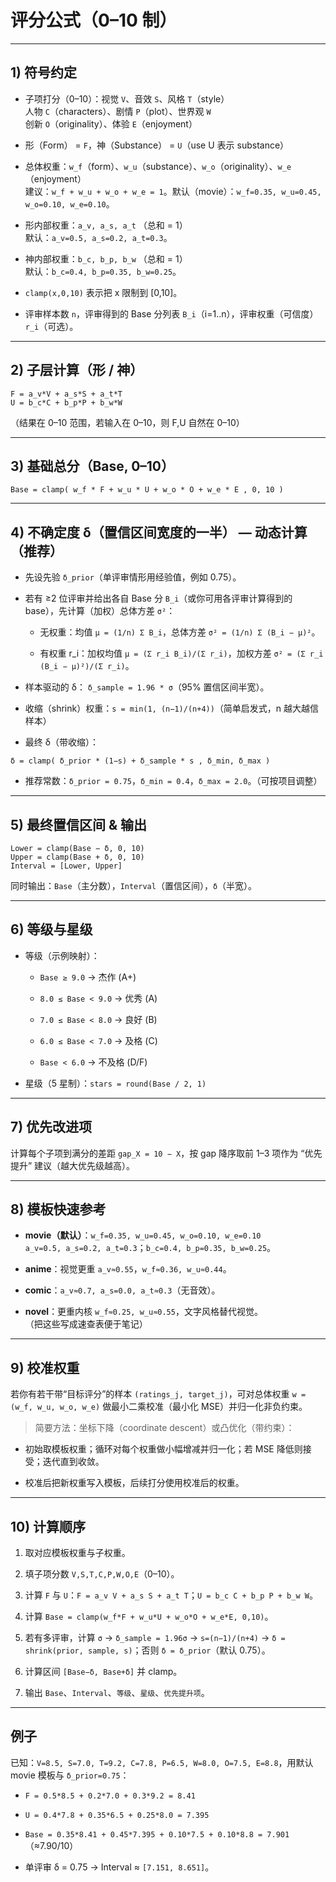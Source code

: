 # 评分公式（0–10 制）

---

## 1) 符号约定

- 子项打分（0–10）：视觉 `V`、音效 `S`、风格 `T`（style）  
    人物 `C`（characters）、剧情 `P`（plot）、世界观 `W`  
    创新 `O`（originality）、体验 `E`（enjoyment）
    
- 形（Form） = `F`，神（Substance） = `U`（use U 表示 substance）
    
- 总体权重：`w_f`（form）、`w_u`（substance）、`w_o`（originality）、`w_e`（enjoyment）  
    建议：`w_f + w_u + w_o + w_e = 1`。默认（movie）：`w_f=0.35, w_u=0.45, w_o=0.10, w_e=0.10`。
    
- 形内部权重：`a_v, a_s, a_t` （总和 = 1）  
    默认：`a_v=0.5, a_s=0.2, a_t=0.3`。
    
- 神内部权重：`b_c, b_p, b_w` （总和 = 1）  
    默认：`b_c=0.4, b_p=0.35, b_w=0.25`。
    
- `clamp(x,0,10)` 表示把 x 限制到 [0,10]。
    
- 评审样本数 `n`，评审得到的 Base 分列表 `B_i`（i=1..n），评审权重（可信度） `r_i`（可选）。
    

---

## 2) 子层计算（形 / 神）

```
F = a_v*V + a_s*S + a_t*T
U = b_c*C + b_p*P + b_w*W
```

（结果在 0–10 范围，若输入在 0–10，则 F,U 自然在 0–10）

---

## 3) 基础总分（Base, 0–10）

```
Base = clamp( w_f * F + w_u * U + w_o * O + w_e * E , 0, 10 )
```

---

## 4) 不确定度 δ（置信区间宽度的一半） — 动态计算（推荐）

- 先设先验 `δ_prior`（单评审情形用经验值，例如 0.75）。
    
- 若有 ≥2 位评审并给出各自 Base 分 `B_i`（或你可用各评审计算得到的 base），先计算（加权）总体方差 `σ²`：
    
    - 无权重：均值 `μ = (1/n) Σ B_i`，总体方差 `σ² = (1/n) Σ (B_i − μ)²`。
        
    - 有权重 r_i：加权均值 `μ = (Σ r_i B_i)/(Σ r_i)`，加权方差 `σ² = (Σ r_i (B_i − μ)²)/(Σ r_i)`。
        
- 样本驱动的 δ： `δ_sample = 1.96 * σ`（95% 置信区间半宽）。
    
- 收缩（shrink）权重：`s = min(1, (n−1)/(n+4))`（简单启发式，n 越大越信样本）
    
- 最终 δ（带收缩）：
    

```
δ = clamp( δ_prior * (1−s) + δ_sample * s , δ_min, δ_max )
```

- 推荐常数：`δ_prior = 0.75`，`δ_min = 0.4`，`δ_max = 2.0`。（可按项目调整）
    

---

## 5) 最终置信区间 & 输出

```
Lower = clamp(Base − δ, 0, 10)
Upper = clamp(Base + δ, 0, 10)
Interval = [Lower, Upper]
```

同时输出：`Base`（主分数），`Interval`（置信区间），`δ`（半宽）。

---

## 6) 等级与星级

- 等级（示例映射）：
    
    - `Base ≥ 9.0` → 杰作 (A+)
        
    - `8.0 ≤ Base < 9.0` → 优秀 (A)
        
    - `7.0 ≤ Base < 8.0` → 良好 (B)
        
    - `6.0 ≤ Base < 7.0` → 及格 (C)
        
    - `Base < 6.0` → 不及格 (D/F)
        
- 星级（5 星制）：`stars = round(Base / 2, 1)`
    

---

## 7) 优先改进项

计算每个子项到满分的差距 `gap_X = 10 − X`，按 gap 降序取前 1–3 项作为 “优先提升” 建议（越大优先级越高）。

---

## 8) 模板快速参考

- **movie（默认）**：`w_f=0.35, w_u=0.45, w_o=0.10, w_e=0.10`  
    `a_v=0.5, a_s=0.2, a_t=0.3`；`b_c=0.4, b_p=0.35, b_w=0.25`。
    
- **anime**：视觉更重 `a_v≈0.55`，`w_f≈0.36, w_u≈0.44`。
    
- **comic**：`a_v≈0.7, a_s=0.0, a_t≈0.3`（无音效）。
    
- **novel**：更重内核 `w_f≈0.25, w_u≈0.55`，文字风格替代视觉。  
    （把这些写成速查表便于笔记）
    

---

## 9) 校准权重

若你有若干带“目标评分”的样本 `(ratings_j, target_j)`，可对总体权重 `w = (w_f, w_u, w_o, w_e)` 做最小二乘校准（最小化 MSE）并归一化非负约束。

> 简要方法：坐标下降（coordinate descent）或凸优化（带约束）：

- 初始取模板权重；循环对每个权重做小幅增减并归一化；若 MSE 降低则接受；迭代直到收敛。
    
- 校准后把新权重写入模板，后续打分使用校准后的权重。
    

---

## 10) 计算顺序

1. 取对应模板权重与子权重。
    
2. 填子项分数 `V,S,T,C,P,W,O,E`（0–10）。
    
3. 计算 `F` 与 `U`：`F = a_v V + a_s S + a_t T`；`U = b_c C + b_p P + b_w W`。
    
4. 计算 `Base = clamp(w_f*F + w_u*U + w_o*O + w_e*E, 0,10)`。
    
5. 若有多评审，计算 `σ` → `δ_sample = 1.96σ` → `s=(n−1)/(n+4)` → `δ = shrink(prior, sample, s)`；否则 `δ = δ_prior`（默认 0.75）。
    
6. 计算区间 `[Base−δ, Base+δ]` 并 clamp。
    
7. 输出 `Base`、`Interval`、`等级`、`星级`、`优先提升项`。
    

---

## 例子

已知：`V=8.5, S=7.0, T=9.2, C=7.8, P=6.5, W=8.0, O=7.5, E=8.8`，用默认 movie 模板与 `δ_prior=0.75`：

- `F = 0.5*8.5 + 0.2*7.0 + 0.3*9.2 = 8.41`
    
- `U = 0.4*7.8 + 0.35*6.5 + 0.25*8.0 = 7.395`
    
- `Base = 0.35*8.41 + 0.45*7.395 + 0.10*7.5 + 0.10*8.8 = 7.901`（≈7.90/10）
    
- 单评审 δ = 0.75 → Interval ≈ `[7.151, 8.651]`。
    
